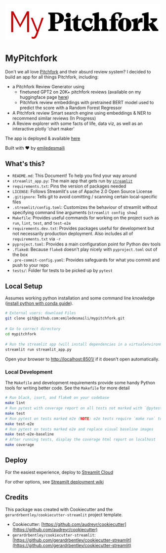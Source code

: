 ![alt text](streamlit_app/assets/app_logo.PNG)
# MyPitchfork

Don't we all love [Pitchfork](https://pitchfork.com/) and their absurd review system?  I decided to build an app for all things Pitchfork, including:
- a Pitchfork Review Generator using 
    - finetuned GPT2 on 20K+ pitchfork reviews (available on my huggingface page [here](https://huggingface.co/EmileEsmaili/gpt2-p4k))
    - Pitchfork review embeddings with pretrained BERT model used to predict the score with a Random Forest Regressor
- A Pitchfork review Smart search engine using embeddings & NER to recommend similar reviews (In Progress)
- A Review explorer with some facts of life, data viz, as well as an interactive plotly 'chart maker'

The app is deployed & available [here](https://share.streamlit.io/emiledesmaili/mypitchfork)

Built with ❤️ by [emiledesmaili](https://github.com/emiledesmaili)

## What's this?

- `README.md`: This Document! To help you find your way around
- `streamlit_app.py`: The main app that gets run by [`streamlit`](https://docs.streamlit.io/)
- `requirements.txt`: Pins the version of packages needed
- `LICENSE`: Follows Streamlit's use of Apache 2.0 Open Source License
- `.gitignore`: Tells git to avoid comitting / scanning certain local-specific files
- `.streamlit/config.toml`: Customizes the behaviour of streamlit without specifying command line arguments (`streamlit config show`)
- `Makefile`: Provides useful commands for working on the project such as `run`, `lint`, `test`, and `test-e2e`
- `requirements.dev.txt`: Provides packages useful for development but not necessarily production deployment. Also includes all of `requirements.txt` via `-r`
- `pyproject.toml`: Provides a main configuration point for Python dev tools
- `.flake8`: Because `flake8` doesn't play nicely with `pyproject.toml` out of the box
- `.pre-commit-config.yaml`: Provides safeguards for what you commit and push to your repo
- `tests/`: Folder for tests to be picked up by `pytest`

## Local Setup

Assumes working python installation and some command line knowledge ([install python with conda guide](https://tech.gerardbentley.com/python/beginner/2022/01/29/install-python.html)).

```sh
# External users: download Files
git clone git@github.com:emiledesmaili/mypitchfork.git

# Go to correct directory
cd mypitchfork

# Run the streamlit app (will install dependencies in a virtualenvironment in the folder venv)
streamlit run streamlit_app.py
```

Open your browser to [http://localhost:8501/](http://localhost:8501/) if it doesn't open automatically.

### Local Development

The `Makefile` and development requirements provide some handy Python tools for writing better code.
See the `Makefile` for more detail

```sh
# Run black, isort, and flake8 on your codebase
make lint
# Run pytest with coverage report on all tests not marked with `@pytest.mark.e2e`
make test
# Run pytest on tests marked e2e (NOTE: e2e tests require `make run` to be running in a separate terminal)
make test-e2e
# Run pytest on tests marked e2e and replace visual baseline images
make test-e2e-baseline
# After running tests, display the coverage html report on localhost
make coverage
```
## Deploy

For the easiest experience, deploy to [Streamlit Cloud](https://streamlit.io/cloud)

For other options, see [Streamilt deployment wiki](https://discuss.streamlit.io/t/streamlit-deployment-guide-wiki/5099)

## Credits

This package was created with Cookiecutter and the `gerardrbentley/cookiecutter-streamlit` project template.

- Cookiecutter: [https://github.com/audreyr/cookiecutter](https://github.com/audreyr/cookiecutter)
- `gerardrbentley/cookiecutter-streamlit`: [https://github.com/gerardrbentley/cookiecutter-streamlit](https://github.com/gerardrbentley/cookiecutter-streamlit)

